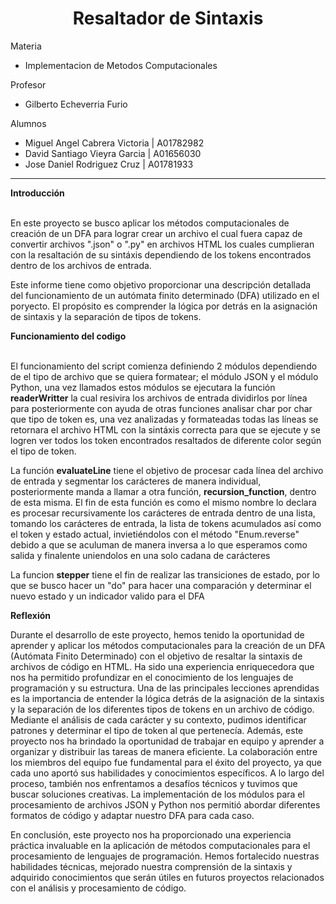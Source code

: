 <h1 style="text-align: center">Resaltador de Sintaxis</h1>
<p> Materia

<ul>
<li> Implementacion de Metodos Computacionales
</ul>

<p> Profesor 

<ul>
<li> Gilberto Echeverria Furio
</ul>





<p>Alumnos</p>

<ul>

<li>Miguel Angel Cabrera Victoria | A01782982

<li> David Santiago Vieyra Garcia | A01656030

<li>Jose Daniel Rodriguez Cruz    | A01781933

</ul>

<hr>
<b> Introducción </b>
<br>
<br>

<p>En este proyecto se busco aplicar los métodos computacionales de creación de un DFA para lograr crear un archivo el cual fuera capaz de convertir archivos ".json" o ".py" en archivos HTML los cuales cumplieran con la resaltación de su sintáxis dependiendo de los tokens encontrados dentro de los archivos de entrada.<p>

<p>Este informe tiene como objetivo proporcionar una descripción detallada del funcionamiento de un autómata finito determinado (DFA) utilizado en el poryecto. El propósito es comprender la lógica por detrás en la asignación de sintaxis y la separación de tipos de tokens. </p>

<b>Funcionamiento del codigo</b>
<br>
<br>

<p>El funcionamiento del script comienza definiendo 2 módulos dependiendo de el tipo de archivo que se quiera formatear; el módulo JSON y el módulo Python, una vez llamados estos módulos se ejecutara la función <b>readerWritter</b> la cual resivira los archivos de entrada dividirlos por línea para posteriormente con ayuda de otras funciones analisar char por char que tipo de token es, una vez analizadas y formateadas todas las líneas se retornara el archivo HTML con la sintáxis correcta para que se ejecute y se logren ver todos los token encontrados resaltados de diferente color según el tipo de token.<p>

<p>La función <b>evaluateLine</b> tiene el objetivo de procesar cada línea del archivo de entrada y segmentar los carácteres de manera individual, posteriormente manda a llamar a otra función, <b>recursion_function</b>, dentro de esta misma. El fin de esta función es como el mismo nombre lo declara es procesar recursivamente los carácteres de entrada dentro de una lista, tomando los carácteres de entrada, la lista de tokens acumulados así como el token y estado actual, invietiéndolos con el método "Enum.reverse" debido a que se aculuman de manera inversa a lo que esperamos como salida y finalente uniendolos en una solo cadana de carácteres</p>

<p>La funcion <b>stepper</b> tiene el fin de realizar las transiciones de estado, por lo que se busco hacer un "do" para hacer una comparación y determinar el nuevo estado y un indicador valido para el DFA<p>

<b>Reflexión</b>

Durante el desarrollo de este proyecto, hemos tenido la oportunidad de aprender y aplicar los métodos computacionales para la creación de un DFA (Autómata Finito Determinado) con el objetivo de resaltar la sintaxis de archivos de código en HTML. Ha sido una experiencia enriquecedora que nos ha permitido profundizar en el conocimiento de los lenguajes de programación y su estructura. Una de las principales lecciones aprendidas es la importancia de entender la lógica detrás de la asignación de la sintaxis y la separación de los diferentes tipos de tokens en un archivo de código. Mediante el análisis de cada carácter y su contexto, pudimos identificar patrones y determinar el tipo de token al que pertenecía. Además, este proyecto nos ha brindado la oportunidad de trabajar en equipo y aprender a organizar y distribuir las tareas de manera eficiente. La colaboración entre los miembros del equipo fue fundamental para el éxito del proyecto, ya que cada uno aportó sus habilidades y conocimientos específicos. A lo largo del proceso, también nos enfrentamos a desafíos técnicos y tuvimos que buscar soluciones creativas. La implementación de los módulos para el procesamiento de archivos JSON y Python nos permitió abordar diferentes formatos de código y adaptar nuestro DFA para cada caso.

En conclusión, este proyecto nos ha proporcionado una experiencia práctica invaluable en la aplicación de métodos computacionales para el procesamiento de lenguajes de programación. Hemos fortalecido nuestras habilidades técnicas, mejorado nuestra comprensión de la sintaxis y adquirido conocimientos que serán útiles en futuros proyectos relacionados con el análisis y procesamiento de código.